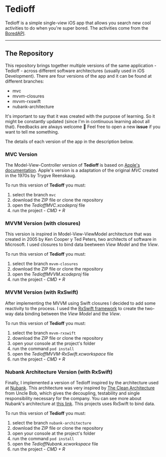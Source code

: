 # Tedioff
Tedioff is a simple single-view iOS app that allows you search new cool activities to do when you're super bored. The activities come from the [BoredAPI](https://www.boredapi.com/).

---

## The Repository
This repository brings together multiple versions of the same application - Tedioff - across different software architectures (usually used in iOS Development). There are four versions of the app and it can be found at different branches:
- mvc
- mvvm-closures
- mvvm-rxswift
- nubank-architecture

It's important to say that it was created with the purpose of learning. So it might be constantly updated (since I'm in continuous learning about all that). Feedbacks are always welcome 💜 Feel free to open a new **issue** if you want to tell me something.

The details of each version of the app in the description below.

### MVC Version
The Model-View-Controller version of **Tedioff** is based on [Apple's documentation](https://developer.apple.com/library/archive/documentation/General/Conceptual/CocoaEncyclopedia/Model-View-Controller/Model-View-Controller.html). Apple's version is a adaptation of the original _MVC_ created in the 1970s by Trygve Reenskaug.

To run this version of **Tedioff** you must:
1. select the branch `mvc`
1. download the ZIP file or clone the repository
1. open the *TedioffMVC.xcodeproj* file
1. run the project - *CMD + R*

### MVVM Version (with closures)
This version is inspired in Model-View-ViewModel architecture that was created in 2005 by Ken Cooper y Ted Peters, two architects of software in Microsoft. I used closures to bind data beetween _View Model_ and the _View_.

To run this version of **Tedioff** you must:
1. select the branch `mvvm-closures`
1. download the ZIP file or clone the repository
1. open the *TedioffMVVM.xcodeproj* file
1. run the project - *CMD + R*

### MVVM Version (with RxSwift)
After implementing the MVVM using Swift closures I decided to add some reactivity to the process. I used the [RxSwift framework](https://github.com/ReactiveX/RxSwift) to create the two-way data binding between the _View Model_ and the _View_.

To run this version of **Tedioff** you must:
1. select the branch `mvvm-rxswift`
1. download the ZIP file or clone the repository
1. open your console at the project's folder
1. run the command `pod install`
1. open the *TedioffMVVM-RxSwift.xcworkspace* file
1. run the project - *CMD + R*

### Nubank Architecture Version (with RxSwift)

Finally, I implemented a version of Tedioff inspired by the architecture used at [Nubank](https://nubank.com.br/). This architecture was very inspired by [The Clean Architecture](https://blog.cleancoder.com/uncle-bob/2012/08/13/the-clean-architecture.html) from Uncle Bob, which gives the decoupling, testability and single responsibility necessary for the company. You can see more about Nubank's architecture at [this link](https://medium.com/building-nubank/ios-app-architecture-part-1-building-screens-bf8cd9a544e). This projects uses RxSwift to bind data.

To run this version of **Tedioff** you must:
1. select the branch `nubank-architecture`
1. download the ZIP file or clone the repository
1. open your console at the project's folder
1. run the command `pod install`
1. open the *TedioffNubank.xcworkspace* file
1. run the project - *CMD + R*


